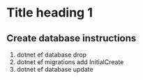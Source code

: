 # Title heading 1

## Create database instructions

1. dotnet ef database drop
2. dotnet ef migrations add InitialCreate
3. dotnet ef database update